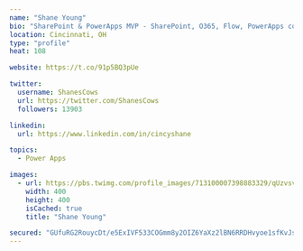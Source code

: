 ```yaml
---
name: "Shane Young"
bio: "SharePoint & PowerApps MVP - SharePoint, O365, Flow, PowerApps consulting? @PowerApps911 | Pure Snark? You found it."
location: Cincinnati, OH
type: "profile"
heat: 108

website: https://t.co/91p5BQ3pUe

twitter:
  username: ShanesCows
  url: https://twitter.com/ShanesCows
  followers: 13903

linkedin:
  url: https://www.linkedin.com/in/cincyshane

topics:
  - Power Apps

images:
  - url: https://pbs.twimg.com/profile_images/713100007398883329/qUzvsvQ3_400x400.jpg
    width: 400
    height: 400
    isCached: true
    title: "Shane Young"

secured: "GUfuRG2RouycDt/e5ExIVF533COGmm8y2OIZ6YaXz2lBN6RRDHvyoe1sfKvJs5nMi9lrLR1AG1tcPLjv+ZgMCVaWJhGCHEKaf3hIuavrvw2tQvNGjm45wRsWQFuBoK9Fqp4tp/+djHO83JeP7cF7vIb9W4nWTk6xn7+mxl9s+WXssghhizcuUh6g/zVtcNK3aixZJzhWAwZ+TmPGXqCXZOOcYRDbzaSisHSkwNixA/zK6cKMcOXq2U3l8pi5z3wFsgzgF3JA30mgOedzRT8DS+V1yg17qJMg4wrs1+yw5vbxvDUaBrnLw5e+kepo8mzORxupvafan88nP8AIc7va9O+q/EQ3c2A1BhUm8zxCvVzjb4cZ7/4ZOIUGb5QumjaHLLPkWcILPibZkfKf6sITazAldWkJKNrLyZ8+9uK+MBA=;aCWXnjBj1/1rLaR6NjY8yg=="
---
```



